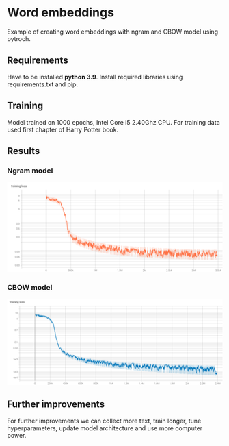 # Word embeddings

Example of creating word embeddings with ngram and CBOW model using pytroch.

## Requirements

Have to be installed **python 3.9**. Install required libraries using requirements.txt and pip.

## Training 

Model trained on 1000 epochs, Intel Core i5 2.40Ghz CPU. For training data used first chapter of Harry Potter book.

## Results

### Ngram model

![image info](./images/ngram_trainingloss.png)

### CBOW model

![image info](./images/cbow_trainingloss.png)

## Further improvements

For further improvements we can collect more text, train longer, tune hyperparameters, update model architecture and use more computer power.
